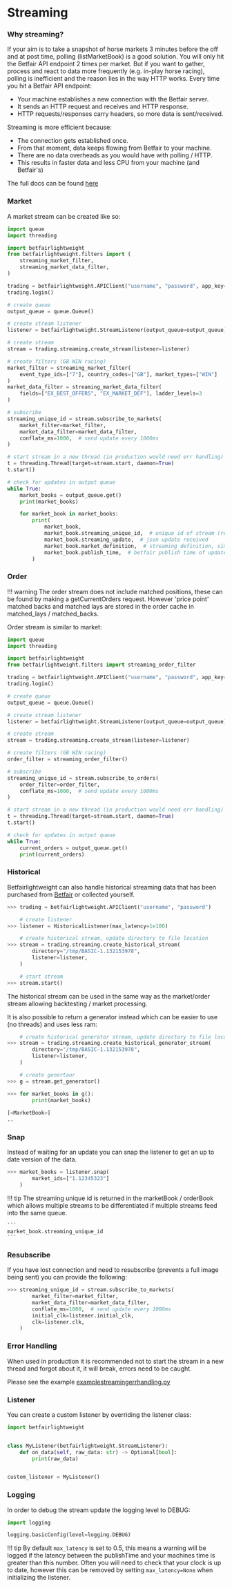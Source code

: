 # Streaming

### Why streaming?

If your aim is to take a snapshot of horse markets 3 minutes before the off and at post time, polling (listMarketBook) is a good solution. You will only hit the Betfair API endpoint 2 times per market.
But if you want to gather, process and react to data more frequently (e.g. in-play horse racing), polling is inefficient and the reason lies in the way HTTP works. Every time you hit a Betfair API endpoint:

- Your machine establishes a new connection with the Betfair server.
- It sends an HTTP request and receives and HTTP response.
- HTTP requests/responses carry headers, so more data is sent/received.

Streaming is more efficient because:

- The connection gets established once.
- From that moment, data keeps flowing from Betfair to your machine.
- There are no data overheads as you would have with polling / HTTP.
- This results in faster data and less CPU from your machine (and Betfair's)

The full docs can be found [here](https://docs.developer.betfair.com/display/1smk3cen4v3lu3yomq5qye0ni/Exchange+Stream+API)

### Market

A market stream can be created like so:


```python
import queue
import threading

import betfairlightweight
from betfairlightweight.filters import (
    streaming_market_filter,
    streaming_market_data_filter,
)

trading = betfairlightweight.APIClient("username", "password", app_key="appKey")
trading.login()

# create queue
output_queue = queue.Queue()

# create stream listener
listener = betfairlightweight.StreamListener(output_queue=output_queue)

# create stream
stream = trading.streaming.create_stream(listener=listener)

# create filters (GB WIN racing)
market_filter = streaming_market_filter(
    event_type_ids=["7"], country_codes=["GB"], market_types=["WIN"]
)
market_data_filter = streaming_market_data_filter(
    fields=["EX_BEST_OFFERS", "EX_MARKET_DEF"], ladder_levels=3
)

# subscribe
streaming_unique_id = stream.subscribe_to_markets(
    market_filter=market_filter,
    market_data_filter=market_data_filter,
    conflate_ms=1000,  # send update every 1000ms
)

# start stream in a new thread (in production would need err handling)
t = threading.Thread(target=stream.start, daemon=True)
t.start()

# check for updates in output queue
while True:
    market_books = output_queue.get()
    print(market_books)

    for market_book in market_books:
        print(
            market_book,
            market_book.streaming_unique_id,  # unique id of stream (returned from subscribe request)
            market_book.streaming_update,  # json update received
            market_book.market_definition,  # streaming definition, similar to catalogue request
            market_book.publish_time,  # betfair publish time of update
        )
```

### Order

!!! warning
    The order stream does not include matched positions, these can be found by making a getCurrentOrders request. However 'price point' matched backs and matched lays are stored in the order cache in matched_lays / matched_backs.

Order stream is similar to market:

```python
import queue
import threading

import betfairlightweight
from betfairlightweight.filters import streaming_order_filter

trading = betfairlightweight.APIClient("username", "password", app_key="appKey")
trading.login()

# create queue
output_queue = queue.Queue()

# create stream listener
listener = betfairlightweight.StreamListener(output_queue=output_queue)

# create stream
stream = trading.streaming.create_stream(listener=listener)

# create filters (GB WIN racing)
order_filter = streaming_order_filter()

# subscribe
streaming_unique_id = stream.subscribe_to_orders(
    order_filter=order_filter,
    conflate_ms=1000,  # send update every 1000ms
)

# start stream in a new thread (in production would need err handling)
t = threading.Thread(target=stream.start, daemon=True)
t.start()

# check for updates in output queue
while True:
    current_orders = output_queue.get()
    print(current_orders)
```

### Historical

Betfairlightweight can also handle historical streaming data that has been purchased from [Betfair](https://historicdata.betfair.com/#/home) or collected yourself. 

```python
>>> trading = betfairlightweight.APIClient("username", "password")

    # create listener
>>> listener = HistoricalListener(max_latency=1e100)

    # create historical stream, update directory to file location
>>> stream = trading.streaming.create_historical_stream(
        directory="/tmp/BASIC-1.132153978",
        listener=listener,
    )

    # start stream
>>> stream.start()
```

The historical stream can be used in the same way as the market/order stream allowing backtesting / market processing.

It is also possible to return a generator instead which can be easier to use (no threads) and uses less ram:

```python
    # create historical generator stream, update directory to file location
>>> stream = trading.streaming.create_historical_generator_stream(
        directory="/tmp/BASIC-1.132153978",
        listener=listener,
    )

    # create genertaor
>>> g = stream.get_generator()

>>> for market_books in g():
        print(market_books)
        
[<MarketBook>]
..
```

### Snap

Instead of waiting for an update you can snap the listener to get an up to date version of the data.

```python
>>> market_books = listener.snap(
        market_ids=["1.12345323"]
    )
```

!!! tip
    The streaming unique id is returned in the marketBook / orderBook which allows multiple streams to be differentiated if multiple streams feed into the same queue.
    
    ```
    market_book.streaming_unique_id
    ```

### Resubscribe

If you have lost connection and need to resubscribe (prevents a full image being sent) you can provide the following:

```python
>>> streaming_unique_id = stream.subscribe_to_markets(
        market_filter=market_filter,
        market_data_filter=market_data_filter,
        conflate_ms=1000,  # send update every 1000ms
        initial_clk=listener.initial_clk,
        clk=listener.clk,
    )
```

### Error Handling

When used in production it is recommended not to start the stream in a new thread and forgot about it, it will break, errors need to be caught. 

Please see the example [examplestreamingerrhandling.py](https://github.com/liampauling/betfair/blob/master/examples/examplestreamingerrhandling.py)

### Listener

You can create a custom listener by overriding the listener class:

```python
import betfairlightweight


class MyListener(betfairlightweight.StreamListener):
    def on_data(self, raw_data: str) -> Optional[bool]:
        print(raw_data)


custom_listener = MyListener()
```

### Logging

In order to debug the stream update the logging level to DEBUG:

```python
import logging

logging.basicConfig(level=logging.DEBUG)
```

!!! tip
    By default `max_latency` is set to 0.5, this means a warning will be logged if the latency between the publishTime and your machines time is greater than this number. Often you will need to check that your clock is up to date, however this can be removed by setting `max_latency=None` when initializing the listener.
